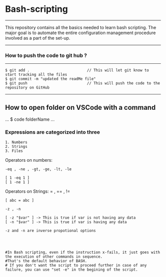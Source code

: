 # Bash-scripting

***
This repository contains all the basics needed to learn bash scripting. The major goal is to automate the entire configuration management procedure involved as a part of the set-up.
***

### How to push the code to git hub ?

***
    $ git add .                          // This will let git know to start tracking all the files
    $ git commit -m "updated the readMe file"
    $ git push                           // This will push the code to the repository on GitHub
***

## How to open folder on VSCode with a command

...
    $ code folderName
...


### Expressions are categorized into three

    1. Numbers
    2. Strings
    3. Files

Operators on numbers:

    -eq , -ne , -gt, -ge, -lt, -le

    [ 1 -eq 1 ]
    [ 1 -ne 1 ]

Operators on Strings:
    = , == , !=

    [ abc = abc ]

    -z , -n

    [ -z "$var" ] -> This is true if var is not having any data
    [ -n "$var" ] -> This is true if var is having any data

    -z and -n are inverse propotional options




    #In Bash scripting, even if the instruction x-fails, it just goes with the execution of other commands in sequence. 
    #That's the default behavior of BASH.
    # If you don't want the script to proceed further in case of any failure, you can use "set -e" in the begining of the script.